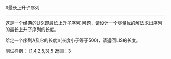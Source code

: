 #最长上升子序列
***
这是一个经典的LIS(即最长上升子序列)问题，请设计一个尽量优的解法求出序列的最长上升子序列的长度。

给定一个序列A及它的长度n(长度小于等于500)，请返回LIS的长度。

测试样例：
[1,4,2,5,3],5
返回：3